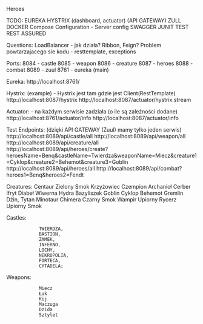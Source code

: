 Heroes

TODO:
EUREKA
HYSTRIX (dashboard, actuator)
(API GATEWAY) ZULL 
DOCKER Compose
Configuration - Server config
SWAGGER
JUNIT TEST
REST ASSURED 

Questions:
LoadBalancer - jak działa?
Ribbon, Feign?
Problem powtarzajacego sie kodu - resttemplate, exceptions

Ports:
8084 - castle
8085 - weapon
8086 - creature
8087 - heroes
8088 - combat
8089 - zuul
8761 - eureka (main)

Eureka:
http://localhost:8761/

Hystrix: (example) -  Hystrix jest tam gdzie jest Client(RestTemplate)
http://localhost:8087/hystrix
http://localhost:8087/actuator/hystrix.stream

Actuator: - na każdym serwisie zadziała (o ile są zależności dodane)
http://localhost:8761/actuator/info
http://localhost:8087/actuator/info

Test Endpoints: (dzięki API GATEWAY (Zuul) mamy tylko jeden serwis)
http://localhost:8089/api/castle/all
http://localhost:8089/api/weapon/all
http://localhost:8089/api/creature/all
http://localhost:8089/api/heroes/create?heroesName=Benq&castleName=Twierdza&weaponName=Miecz&creature1=Cyklop&creature2=Behemot&creature3=Goblin 
http://localhost:8089/api/heroes/all
http://localhost:8089/api/combat?heroes1=Benq&heroes2=Fendt


Creatures:
                Centaur
                Zielony Smok
                Krzyżowiec
                Czempion
                Archanioł
                Cerber
                Ifryt
                Diabeł
                Wiwerna
                Hydra
                Bazyliszek
                Goblin
                Cyklop
                Behemot
                Gremlin
                Dżin,
                Tytan
                Minotaur
                Chimera
                Czarny Smok
                Wampir
                Upiorny Rycerz
                Upiorny Smok
                
                
Castles:

                TWIERDZA,
                BASTION,
                ZAMEK,
                INFERNO,
                LOCHY,
                NEKROPOLIA,
                FORTECA,
                CYTADELA;
    
Weapons:

                Miecz
                Łuk
                Kij
                Maczuga
                Dzida
                Sztylet